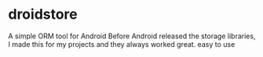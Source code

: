 # droidstore
A simple ORM tool for Android
Before Android released the storage libraries, I made this for my projects and they always worked great. easy to use

